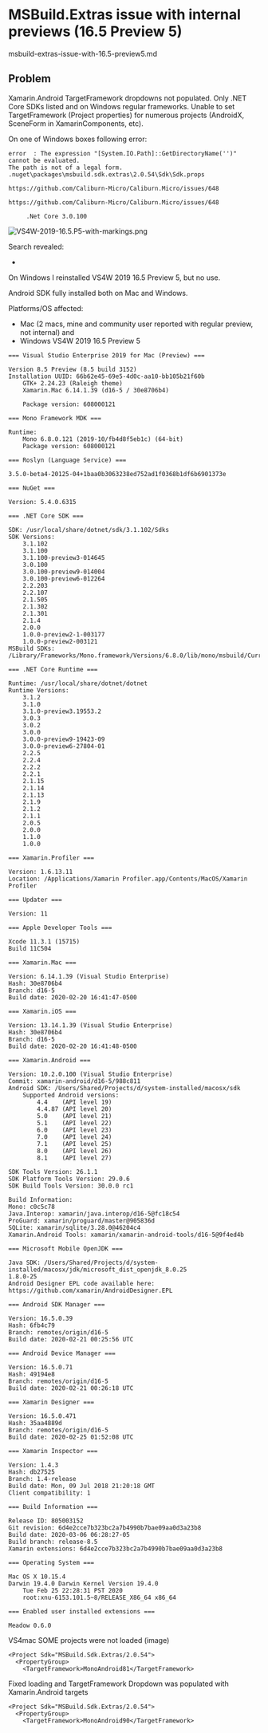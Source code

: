 # MSBuild.Extras issue with internal previews (16.5 Preview 5)

msbuild-extras-issue-with-16.5-preview5.md

## Problem

Xamarin.Android TargetFramework dropdowns not populated. Only .NET Core SDKs listed and on Windows
regular frameworks. Unable to set TargetFramework (Project properties) for numerous projects (AndroidX, 
SceneForm in XamarinComponents, etc).

On one of Windows boxes following error:

```
error  : The expression "[System.IO.Path]::GetDirectoryName('')" cannot be evaluated. 
The path is not of a legal form.  
.nuget\packages\msbuild.sdk.extras\2.0.54\Sdk\Sdk.props

https://github.com/Caliburn-Micro/Caliburn.Micro/issues/648

https://github.com/Caliburn-Micro/Caliburn.Micro/issues/648

     .Net Core 3.0.100
```

![VS4W-2019-16.5.P5-with-markings.png](./images/VS4W-2019-16.5.P5-with-markings.png "Visual Studio 2019 Windows 16.5 Preview5")

Search revealed:

*	

On Windows I reinstalled VS4W 2019 16.5 Preview 5, but no use.

Android SDK fully installed both on Mac and Windows.

Platforms/OS affected:

*   Mac (2 macs, mine and community user reported with regular preview, not internal) and 
*   Windows VS4W 2019 16.5 Preview 5

```
=== Visual Studio Enterprise 2019 for Mac (Preview) ===

Version 8.5 Preview (8.5 build 3152)
Installation UUID: 66b62e45-69e5-4d0c-aa10-bb105b21f60b
	GTK+ 2.24.23 (Raleigh theme)
	Xamarin.Mac 6.14.1.39 (d16-5 / 30e8706b4)

	Package version: 608000121

=== Mono Framework MDK ===

Runtime:
	Mono 6.8.0.121 (2019-10/fb4d8f5eb1c) (64-bit)
	Package version: 608000121

=== Roslyn (Language Service) ===

3.5.0-beta4-20125-04+1baa0b3063238ed752ad1f0368b1df6b6901373e

=== NuGet ===

Version: 5.4.0.6315

=== .NET Core SDK ===

SDK: /usr/local/share/dotnet/sdk/3.1.102/Sdks
SDK Versions:
	3.1.102
	3.1.100
	3.1.100-preview3-014645
	3.0.100
	3.0.100-preview9-014004
	3.0.100-preview6-012264
	2.2.203
	2.2.107
	2.1.505
	2.1.302
	2.1.301
	2.1.4
	2.0.0
	1.0.0-preview2-1-003177
	1.0.0-preview2-003121
MSBuild SDKs: /Library/Frameworks/Mono.framework/Versions/6.8.0/lib/mono/msbuild/Current/bin/Sdks

=== .NET Core Runtime ===

Runtime: /usr/local/share/dotnet/dotnet
Runtime Versions:
	3.1.2
	3.1.0
	3.1.0-preview3.19553.2
	3.0.3
	3.0.2
	3.0.0
	3.0.0-preview9-19423-09
	3.0.0-preview6-27804-01
	2.2.5
	2.2.4
	2.2.2
	2.2.1
	2.1.15
	2.1.14
	2.1.13
	2.1.9
	2.1.2
	2.1.1
	2.0.5
	2.0.0
	1.1.0
	1.0.0

=== Xamarin.Profiler ===

Version: 1.6.13.11
Location: /Applications/Xamarin Profiler.app/Contents/MacOS/Xamarin Profiler

=== Updater ===

Version: 11

=== Apple Developer Tools ===

Xcode 11.3.1 (15715)
Build 11C504

=== Xamarin.Mac ===

Version: 6.14.1.39 (Visual Studio Enterprise)
Hash: 30e8706b4
Branch: d16-5
Build date: 2020-02-20 16:41:47-0500

=== Xamarin.iOS ===

Version: 13.14.1.39 (Visual Studio Enterprise)
Hash: 30e8706b4
Branch: d16-5
Build date: 2020-02-20 16:41:48-0500

=== Xamarin.Android ===

Version: 10.2.0.100 (Visual Studio Enterprise)
Commit: xamarin-android/d16-5/988c811
Android SDK: /Users/Shared/Projects/d/system-installed/macosx/sdk
	Supported Android versions:
		4.4    (API level 19)
		4.4.87 (API level 20)
		5.0    (API level 21)
		5.1    (API level 22)
		6.0    (API level 23)
		7.0    (API level 24)
		7.1    (API level 25)
		8.0    (API level 26)
		8.1    (API level 27)

SDK Tools Version: 26.1.1
SDK Platform Tools Version: 29.0.6
SDK Build Tools Version: 30.0.0 rc1

Build Information: 
Mono: c0c5c78
Java.Interop: xamarin/java.interop/d16-5@fc18c54
ProGuard: xamarin/proguard/master@905836d
SQLite: xamarin/sqlite/3.28.0@46204c4
Xamarin.Android Tools: xamarin/xamarin-android-tools/d16-5@9f4ed4b

=== Microsoft Mobile OpenJDK ===

Java SDK: /Users/Shared/Projects/d/system-installed/macosx/jdk/microsoft_dist_openjdk_8.0.25
1.8.0-25
Android Designer EPL code available here:
https://github.com/xamarin/AndroidDesigner.EPL

=== Android SDK Manager ===

Version: 16.5.0.39
Hash: 6fb4c79
Branch: remotes/origin/d16-5
Build date: 2020-02-21 00:25:56 UTC

=== Android Device Manager ===

Version: 16.5.0.71
Hash: 49194e8
Branch: remotes/origin/d16-5
Build date: 2020-02-21 00:26:18 UTC

=== Xamarin Designer ===

Version: 16.5.0.471
Hash: 35aa4889d
Branch: remotes/origin/d16-5
Build date: 2020-02-25 01:52:08 UTC

=== Xamarin Inspector ===

Version: 1.4.3
Hash: db27525
Branch: 1.4-release
Build date: Mon, 09 Jul 2018 21:20:18 GMT
Client compatibility: 1

=== Build Information ===

Release ID: 805003152
Git revision: 6d4e2cce7b323bc2a7b4990b7bae09aa0d3a23b8
Build date: 2020-03-06 06:28:27-05
Build branch: release-8.5
Xamarin extensions: 6d4e2cce7b323bc2a7b4990b7bae09aa0d3a23b8

=== Operating System ===

Mac OS X 10.15.4
Darwin 19.4.0 Darwin Kernel Version 19.4.0
    Tue Feb 25 22:28:31 PST 2020
    root:xnu-6153.101.5~8/RELEASE_X86_64 x86_64

=== Enabled user installed extensions ===

Meadow 0.6.0
```

VS4mac SOME projects were not loaded (image)

```
<Project Sdk="MSBuild.Sdk.Extras/2.0.54">
  <PropertyGroup>
    <TargetFramework>MonoAndroid81</TargetFramework>
```

Fixed loading and TargetFramework Dropdown was populated with Xamarin.Android targets

```
<Project Sdk="MSBuild.Sdk.Extras/2.0.54">
  <PropertyGroup>
    <TargetFramework>MonoAndroid90</TargetFramework>
```

```
```
